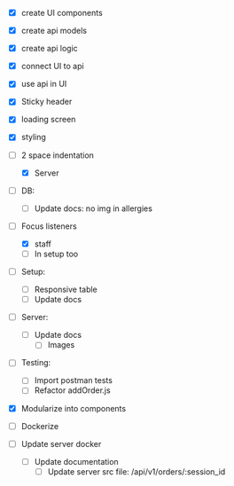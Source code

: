- [x] create UI components

- [x] create api models
- [x] create api logic

- [x] connect UI to api
- [x] use api in UI

- [x] Sticky header
- [x] loading screen

- [x] styling

- [ ] 2 space indentation
  - [x] Server
- [ ] DB:
  - [ ] Update docs: no img in allergies
- [ ] Focus listeners 
  - [x] staff
  - [ ] In setup too
- [ ] Setup:
  - [ ] Responsive table
  - [ ] Update docs
- [ ] Server:
  - [ ] Update docs
    - [ ] Images
- [ ] Testing:
  - [ ] Import postman tests
  - [ ] Refactor addOrder.js

- [x] Modularize into components

- [ ] Dockerize
- [ ] Update server docker
  - [ ] Update documentation
    - [ ] Update server src file: /api/v1/orders/:session_id